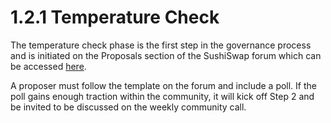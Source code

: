 # 1.2.1 Temperature Check

The temperature check phase is the first step in the governance process and is initiated on the Proposals section of the SushiSwap forum which can be accessed [here](https://forum.sushi.com/c/proposals/8).

A proposer must follow the template on the forum and include a poll. If the poll gains enough traction within the community, it will kick off Step 2 and be invited to be discussed on the weekly community call.
